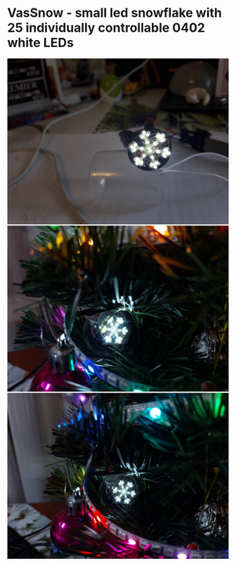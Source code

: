 # VasSnow - small led snowflake with 25 individually controllable 0402 white LEDs
![img](/1.jpg)
![img](/2.jpg)
![img](/3.jpg)

